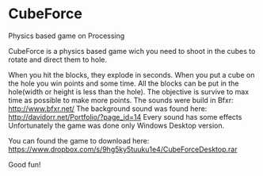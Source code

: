 CubeForce
=========

Physics based game on Processing

CubeForce is a physics based game wich you need to shoot in the cubes to rotate and direct them to hole.

When you hit the blocks, they explode in seconds.
When you put a cube on the hole you win points and some time.
All the blocks can be put in the hole(width or height is less than the hole).
The objective is survive to max time as possible to make more points.
The sounds were build in Bfxr: http://www.bfxr.net/
The background sound was found here: http://davidorr.net/Portfolio/?page_id=14
Every sound has some effects
Unfortunately the game was done only Windows Desktop version.

You can found the game to download here: https://www.dropbox.com/s/9hg5ky5tuuku1e4/CubeForceDesktop.rar
 

 
Good fun!
